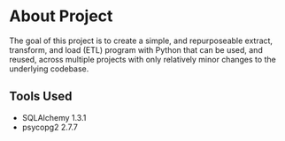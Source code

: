 
# About Project

The goal of this project is to create a simple, and repurposeable 
extract, transform, and load (ETL) program with Python that can 
be used, and reused, across multiple projects with only relatively 
minor changes to the underlying codebase.

## Tools Used

* SQLAlchemy 1.3.1
* psycopg2 2.7.7 